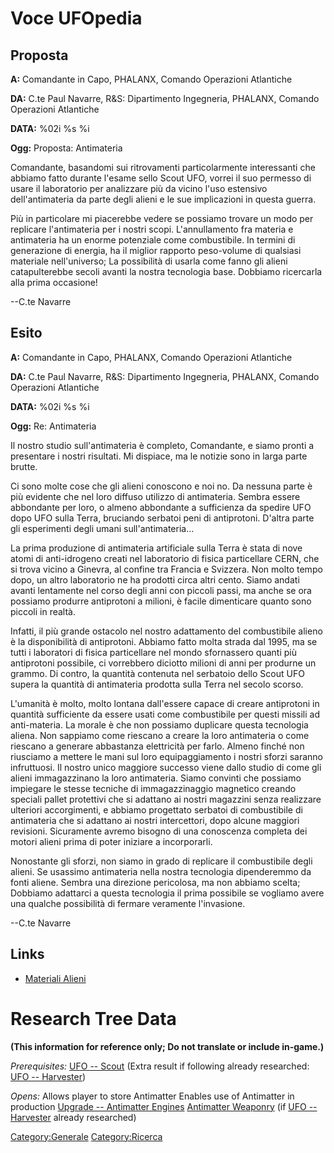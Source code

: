 # Voce UFOpedia

## Proposta

**A:** Comandante in Capo, PHALANX, Comando Operazioni Atlantiche

**DA:** C.te Paul Navarre, R&S: Dipartimento Ingegneria, PHALANX,
Comando Operazioni Atlantiche

**DATA:** %02i %s %i

**Ogg:** Proposta: Antimateria

Comandante, basandomi sui ritrovamenti particolarmente interessanti che
abbiamo fatto durante l'esame sello Scout UFO, vorrei il suo permesso di
usare il laboratorio per analizzare più da vicino l'uso estensivo
dell'antimateria da parte degli alieni e le sue implicazioni in questa
guerra.

Più in particolare mi piacerebbe vedere se possiamo trovare un modo per
replicare l'antimateria per i nostri scopi. L'annullamento fra materia e
antimateria ha un enorme potenziale come combustibile. In termini di
generazione di energia, ha il miglior rapporto peso-volume di qualsiasi
materiale nell'universo; La possibilità di usarla come fanno gli alieni
catapulterebbe secoli avanti la nostra tecnologia base. Dobbiamo
ricercarla alla prima occasione!

--C.te Navarre

## Esito

**A:** Comandante in Capo, PHALANX, Comando Operazioni Atlantiche

**DA:** C.te Paul Navarre, R&S: Dipartimento Ingegneria, PHALANX,
Comando Operazioni Atlantiche

**DATA:** %02i %s %i

**Ogg:** Re: Antimateria

Il nostro studio sull'antimateria è completo, Comandante, e siamo pronti
a presentare i nostri risultati. Mi dispiace, ma le notizie sono in
larga parte brutte.

Ci sono molte cose che gli alieni conoscono e noi no. Da nessuna parte è
più evidente che nel loro diffuso utilizzo di antimateria. Sembra essere
abbondante per loro, o almeno abbondante a sufficienza da spedire UFO
dopo UFO sulla Terra, bruciando serbatoi peni di antiprotoni. D'altra
parte gli esperimenti degli umani sull'antimateria...

La prima produzione di antimateria artificiale sulla Terra è stata di
nove atomi di anti-idrogeno creati nel laboratorio di fisica
particellare CERN, che si trova vicino a Ginevra, al confine tra Francia
e Svizzera. Non molto tempo dopo, un altro laboratorio ne ha prodotti
circa altri cento. Siamo andati avanti lentamente nel corso degli anni
con piccoli passi, ma anche se ora possiamo produrre antiprotoni a
milioni, è facile dimenticare quanto sono piccoli in realtà.

Infatti, il più grande ostacolo nel nostro adattamento del combustibile
alieno è la disponibilità di antiprotoni. Abbiamo fatto molta strada dal
1995, ma se tutti i laboratori di fisica particellare nel mondo
sfornassero quanti più antiprotoni possibile, ci vorrebbero diciotto
milioni di anni per produrne un grammo. Di contro, la quantità contenuta
nel serbatoio dello Scout UFO supera la quantità di antimateria prodotta
sulla Terra nel secolo scorso.

L'umanità è molto, molto lontana dall'essere capace di creare
antiprotoni in quantità sufficiente da essere usati come combustibile
per questi missili ad anti-materia. La morale è che non possiamo
duplicare questa tecnologia aliena. Non sappiamo come riescano a creare
la loro antimateria o come riescano a generare abbastanza elettricità
per farlo. Almeno finché non riusciamo a mettere le mani sul loro
equipaggiamento i nostri sforzi saranno infruttuosi. Il nostro unico
maggiore successo viene dallo studio di come gli alieni immagazzinano la
loro antimateria. Siamo convinti che possiamo impiegare le stesse
tecniche di immagazzinaggio magnetico creando speciali pallet protettivi
che si adattano ai nostri magazzini senza realizzare ulteriori
accorgimenti, e abbiamo progettato serbatoi di combustibile di
antimateria che si adattano ai nostri intercettori, dopo alcune maggiori
revisioni. Sicuramente avremo bisogno di una conoscenza completa dei
motori alieni prima di poter iniziare a incorporarli.

Nonostante gli sforzi, non siamo in grado di replicare il combustibile
degli alieni. Se usassimo antimateria nella nostra tecnologia
dipenderemmo da fonti aliene. Sembra una direzione pericolosa, ma non
abbiamo scelta; Dobbiamo adattarci a questa tecnologia il prima
possibile se vogliamo avere una qualche possibilità di fermare veramente
l'invasione.

--C.te Navarre

## Links

- [Materiali Alieni](Ricerca/Materiali_Alieni "wikilink")

# Research Tree Data

**(This information for reference only; Do not translate or include
in-game.)**

*Prerequisites:* [UFO -- Scout](UFO/Scout "wikilink") (Extra result if
following already researched: [UFO --
Harvester](UFO/Harvester "wikilink"))

*Opens:* Allows player to store Antimatter Enables use of Antimatter in
production [Upgrade -- Antimatter
Engines](Aircraft_Equipment/Upgrades/Antimatter_Engines "wikilink")
[Antimatter Weaponry](Research/Antimatter_Weaponry "wikilink") (if [UFO
-- Harvester](UFO/Harvester "wikilink") already researched)

[Category:Generale](Category:Generale "wikilink")
[Category:Ricerca](Category:Ricerca "wikilink")